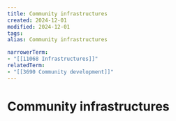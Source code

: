 ```yaml
---
title: Community infrastructures
created: 2024-12-01
modified: 2024-12-01
tags: 
alias: Community infrastructures

narrowerTerm:
- "[[11068 Infrastructures]]"
relatedTerm:
- "[[3690 Community development]]"
---
```

# Community infrastructures
